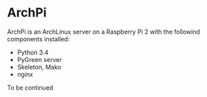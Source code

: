 # ArchPi 

ArchPi is an ArchLinux server on a Raspberry Pi 2 
with the followind components installed:

- Python 3.4
- PyGreen server
- Skeleton, Mako 
- nginx

To be continued

